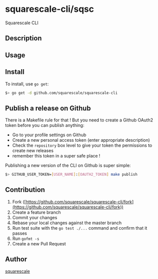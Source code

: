 # squarescale-cli/sqsc

Squarescale CLI

## Description

## Usage

## Install

To install, use `go get`:

```bash
$> go get -d github.com/squarescale/squarescale-cli
```

## Publish a release on Github

There is a Makefile rule for that ! But you need to create a Github OAuth2 token before you can publish anything:
- Go to your profile settings on Github
- Create a new personal access token (enter appropriate description)
- Check the `repository` box level to give your token the permissions to create new releases
- remember this token in a super safe place !

Publishing a new version of the CLI on Github is super simple:

```bash
$> GITHUB_USER_TOKEN=[USER_NAME]:[OAUTH2_TOKEN] make publish
```

## Contribution

1. Fork ([https://github.com/squarescale/squarescale-cli/fork](https://github.com/squarescale/squarescale-cli/fork))
2. Create a feature branch
3. Commit your changes
4. Rebase your local changes against the master branch
5. Run test suite with the `go test ./...` command and confirm that it passes
6. Run `gofmt -s`
7. Create a new Pull Request

## Author

[squarescale](https://github.com/squarescale)

